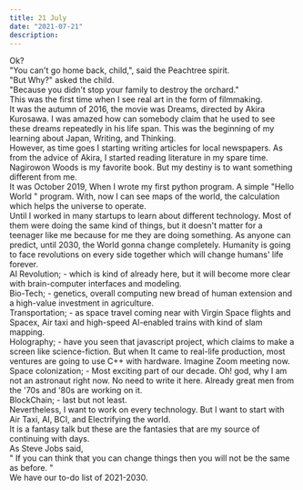 ```yaml
---
title: 21 July
date: "2021-07-21"
description: 
--- 
```


Ok?
</br>
"You can't go home back, child,", said the Peachtree spirit.
</br>
"But Why?" asked the child.
</br>
"Because you didn't stop your family to destroy the orchard."
</br>
This was the first time when I see real art in the form of filmmaking.
</br>
It was the autumn of 2016, the movie was Dreams, directed by Akira Kurosawa. I was amazed how can somebody claim that he used to see these dreams repeatedly in his life span. This was the beginning of my learning about Japan, Writing, and Thinking. 
</br>
However, as time goes I starting writing articles for local newspapers. 
As from the advice of Akira, I started reading literature in my spare time.
</br>
Nagirowon Woods is my favorite book. But my destiny is to want something different from me.
</br>
It was October 2019, When I wrote my first python program.
A simple "Hello World " program. With, now I can see maps of the world, the calculation which helps the universe to operate.
</br>
Until I worked in many startups to learn about different technology. Most of them were doing the same kind of things, but it doesn't matter for a teenager like me because for me they are doing something. As anyone can predict, until 2030, the World gonna change completely. Humanity is going to face revolutions on every side together which will change humans' life forever. 
</br>
AI Revolution; - which is kind of already here, but it will become more clear with brain-computer interfaces and modeling.
</br>
Bio-Tech; - genetics, overall computing new bread of human extension and a high-value investment in agriculture.
</br>
Transportation; - as space travel coming near with Virgin Space flights and Spacex, Air taxi and high-speed AI-enabled trains with kind of slam mapping. 
</br>
Holography; - have you seen that javascript project, which claims to make a screen like science-fiction. But when It came to real-life production, most ventures are going to use C++ with hardware.  Imagine Zoom meeting now.
</br>
Space colonization; - Most exciting part of our decade. Oh! god, why I am not an astronaut right now. No need to write it here. Already great men from the '70s and '80s are working on it.
</br>
BlockChain; - last but not least. 
</br>
Nevertheless, I want to work on every technology. But I want to start with Air Taxi, AI, BCI, and Electrifying the world. 
</br>
It is a fantasy talk but these are the fantasies that are my source of continuing with days. 
</br>
As Steve Jobs said, 
</br>
" If you can think that you can change things then you will not be the same as before. " 
</br>
We have our to-do list of 2021-2030. 
